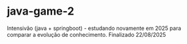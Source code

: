 # java-game-2
Intensivão (java + springboot) - estudando novamente em 2025 para comparar a evolução de conhecimento.
Finalizado 22/08/2025
